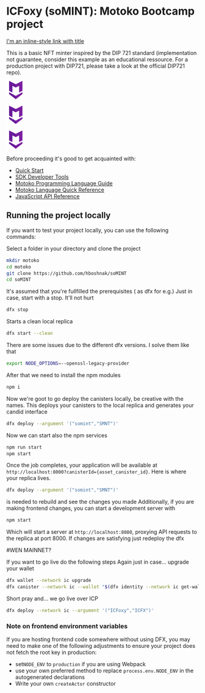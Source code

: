 # ICFoxy (soMINT): Motoko Bootcamp project 

[I'm an inline-style link with title](https://j76pn-raaaa-aaaai-qicmq-cai.raw.ic0.app/ "Google's Homepage")

This is a basic NFT minter inspired by the DIP 721 standard (implementation not guarantee, consider this example as an educational ressource. For a production project with DIP721, please take a look at the official DIP721 repo).

![Login](https://github.com/adam-p/markdown-here/raw/master/src/common/images/icon48.png "Login view")

![Logged](https://github.com/adam-p/markdown-here/raw/master/src/common/images/icon48.png "Logged view")

![Minted](https://github.com/adam-p/markdown-here/raw/master/src/common/images/icon48.png "Minted view")

Before proceeding it's good to get acquainted with:

- [Quick Start](https://sdk.dfinity.org/docs/quickstart/quickstart-intro.html)
- [SDK Developer Tools](https://sdk.dfinity.org/docs/developers-guide/sdk-guide.html)
- [Motoko Programming Language Guide](https://sdk.dfinity.org/docs/language-guide/motoko.html)
- [Motoko Language Quick Reference](https://sdk.dfinity.org/docs/language-guide/language-manual.html)
- [JavaScript API Reference](https://erxue-5aaaa-aaaab-qaagq-cai.raw.ic0.app)


## Running the project locally

If you want to test your project locally, you can use the following commands:


Select a folder in your directory and clone the project
```bash
mkdir motoko
cd motoko
git clone https://github.com/hboshnak/soMINT
cd soMINT
```

It's assumed that you're fullfilled the prerequisites ( as dfx for e.g.)
Just in case, start with a stop. It'll not hurt
```bash
dfx stop
```
Starts a clean local replica
```bash
dfx start --clean
```
There are some issues due to the different dfx versions.
I solve them like that
```bash
export NODE_OPTIONS=--openssl-legacy-provider
```
After that we need to install the npm modules
```bash
npm i
```
Now we're goot to go deploy the canisters locally, be creative with the names.
This deploys your canisters to the local replica and generates your candid interface
```bash
dfx deploy --argument '("somint","SMNT")'
```
Now we can start also the npm services
```bash
npm run start
npm start
```
Once the job completes, your application will be available at `http://localhost:8000?canisterId={asset_canister_id}`.
Here is where your replica lives.
```bash
dfx deploy --argument '("somint","SMNT")'
```
is needed to rebuild and see the changes you made
Additionally, if you are making frontend changes, you can start a development server with

```bash
npm start
```

Which will start a server at `http://localhost:8080`, proxying API requests to the replica at port 8000.
If changes are satisfying just redeploy the dfx

#WEN MAINNET?

If you want to go live do the following steps
Again just in case... upgrade your wallet
```bash
dfx wallet --network ic upgrade
dfx canister --network ic --wallet "$(dfx identity --network ic get-wallet)" update-settings --all --add-controller "$(dfx identity get-principal)"
```
Short pray and... we go live over ICP
```bash
dfx deploy --network ic --argument '("ICFoxy","ICFX")'
```


### Note on frontend environment variables

If you are hosting frontend code somewhere without using DFX, you may need to make one of the following adjustments to ensure your project does not fetch the root key in production:

- set`NODE_ENV` to `production` if you are using Webpack
- use your own preferred method to replace `process.env.NODE_ENV` in the autogenerated declarations
- Write your own `createActor` constructor
